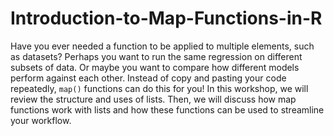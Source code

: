 # Introduction-to-Map-Functions-in-R
Have you ever needed a function to be applied to multiple elements, such as datasets? Perhaps you want to run the same regression on different subsets of data. Or maybe you want to compare how different models perform against each other. Instead of copy and pasting your code repeatedly, `map()` functions can do this for you! In this workshop, we will review the structure and uses of lists. Then, we will discuss how map functions work with lists and how these functions can be used to streamline your workflow.
